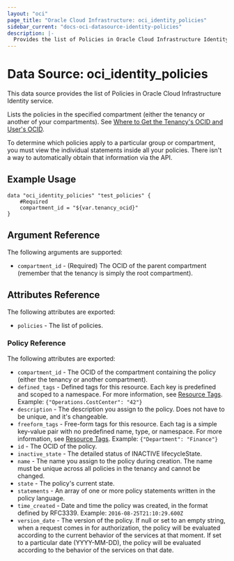 ```yaml
---
layout: "oci"
page_title: "Oracle Cloud Infrastructure: oci_identity_policies"
sidebar_current: "docs-oci-datasource-identity-policies"
description: |-
  Provides the list of Policies in Oracle Cloud Infrastructure Identity service
---
```


# Data Source: oci_identity_policies
This data source provides the list of Policies in Oracle Cloud Infrastructure Identity service.

Lists the policies in the specified compartment (either the tenancy or another of your compartments).
See [Where to Get the Tenancy's OCID and User's OCID](https://docs.cloud.oracle.com/iaas/Content/API/Concepts/apisigningkey.htm#five).

To determine which policies apply to a particular group or compartment, you must view the individual
statements inside all your policies. There isn't a way to automatically obtain that information via the API.


## Example Usage

```hcl
data "oci_identity_policies" "test_policies" {
	#Required
	compartment_id = "${var.tenancy_ocid}"
}
```

## Argument Reference

The following arguments are supported:

* `compartment_id` - (Required) The OCID of the parent compartment (remember that the tenancy is simply the root compartment). 


## Attributes Reference

The following attributes are exported:

* `policies` - The list of policies.

### Policy Reference

The following attributes are exported:

* `compartment_id` - The OCID of the compartment containing the policy (either the tenancy or another compartment). 
* `defined_tags` - Defined tags for this resource. Each key is predefined and scoped to a namespace. For more information, see [Resource Tags](https://docs.cloud.oracle.com/iaas/Content/General/Concepts/resourcetags.htm). Example: `{"Operations.CostCenter": "42"}` 
* `description` - The description you assign to the policy. Does not have to be unique, and it's changeable.
* `freeform_tags` - Free-form tags for this resource. Each tag is a simple key-value pair with no predefined name, type, or namespace. For more information, see [Resource Tags](https://docs.cloud.oracle.com/iaas/Content/General/Concepts/resourcetags.htm). Example: `{"Department": "Finance"}` 
* `id` - The OCID of the policy.
* `inactive_state` - The detailed status of INACTIVE lifecycleState.
* `name` - The name you assign to the policy during creation. The name must be unique across all policies in the tenancy and cannot be changed. 
* `state` - The policy's current state.
* `statements` - An array of one or more policy statements written in the policy language.
* `time_created` - Date and time the policy was created, in the format defined by RFC3339.  Example: `2016-08-25T21:10:29.600Z` 
* `version_date` - The version of the policy. If null or set to an empty string, when a request comes in for authorization, the policy will be evaluated according to the current behavior of the services at that moment. If set to a particular date (YYYY-MM-DD), the policy will be evaluated according to the behavior of the services on that date. 

